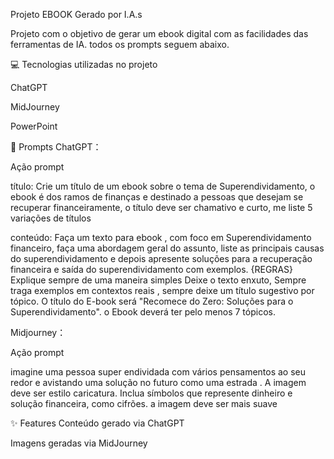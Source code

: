 Projeto EBOOK Gerado por I.A.s

Projeto com o objetivo de gerar um ebook digital com as facilidades das ferramentas de IA. todos os prompts seguem abaixo.

💻 Tecnologias utilizadas no projeto

ChatGPT

MidJourney

PowerPoint

🧠 Prompts ChatGPT：

Ação prompt

título: Crie um título de um ebook sobre o tema de Superendividamento, o ebook é dos ramos de finanças e destinado a pessoas que desejam se recuperar financeiramente, o título deve ser chamativo e curto, me liste 5 variações de títulos

conteúdo: Faça um texto para ebook , com foco em Superendividamento financeiro, faça uma abordagem geral do assunto, liste as principais causas do superendividamento e depois apresente soluções para a recuperação financeira e saída do superendividamento com exemplos. {REGRAS} Explique sempre de uma maneira simples Deixe o texto enxuto, Sempre traga exemplos em contextos reais , sempre deixe um título sugestivo por tópico. O título do E-book será "Recomece do Zero: Soluções para o Superendividamento". o Ebook deverá ter pelo menos 7 tópicos.

Midjourney：

Ação prompt

imagine uma pessoa super endividada com vários pensamentos ao seu redor e avistando uma solução no futuro como uma estrada . A imagem deve ser estilo caricatura. Inclua símbolos que represente dinheiro e solução financeira, como cifrões. a imagem deve ser mais suave

✨ Features
Conteúdo gerado via ChatGPT 

Imagens geradas via MidJourney

